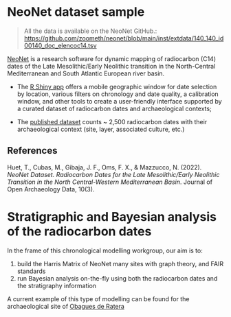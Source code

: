 # NeoNet dataset sample
> All the data is available on the NeoNet GitHub.: https://github.com/zoometh/neonet/blob/main/inst/extdata/140_140_id00140_doc_elencoc14.tsv

[NeoNet](https://github.com/zoometh/neonet) is a research software for dynamic mapping of radiocarbon (C14) dates of the Late Mesolithic/Early Neolithic transition in the North-Central Mediterranean and South Atlantic European river basin. 

* The [R Shiny app](http://shinyserver.cfs.unipi.it:3838/C14/) offers a mobile geographic window for date selection by location, various filters on chronology and date quality, a calibration window, and other tools to create a user-friendly interface supported by a curated dataset of radiocarbon dates and archaeological contexts;

* The [published dataset](https://digitallib.unipi.it/it/raccolta/The-NeoNet-dataset-version-1.-A-new-dataset-of-radiocarbon-dates-for-the-study-of-the-Late-Mesolithic-Early-Neolithic-transition-in-the-North-Central-Western-Mediterranean-watershed./) counts ~ 2,500 radiocarbon dates with their archaeological context (site, layer, associated culture, etc.)  

## References 
Huet, T., Cubas, M., Gibaja, J. F., Oms, F. X., & Mazzucco, N. (2022). *NeoNet Dataset. Radiocarbon Dates for the Late Mesolithic/Early Neolithic Transition in the North Central-Western Mediterranean Basin*. Journal of Open Archaeology Data, 10(3).
 
# Stratigraphic and Bayesian analysis of the radiocarbon dates

In the frame of this chronological modelling workgroup, our aim is to:

1. build the Harris Matrix of NeoNet many sites with graph theory, and FAIR standards
2. run Bayesian analysis on-the-fly using both the radiocarbon dates and the stratigraphy information

A current example of this type of modelling can be found for the archaeological site of [Obagues de Ratera](https://github.com/historical-time/data-samples/blob/main/neonet/TEST.tsv)
